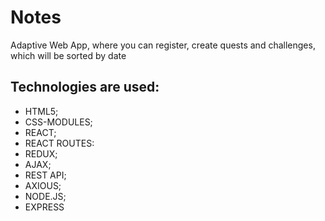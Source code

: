 # Notes
Adaptive Web App, where you can register, create quests and
challenges, which will be sorted by date

## Technologies are used: 
* HTML5; 
* CSS-MODULES;
* REACT;
* REACT ROUTES:
* REDUX;
* AJAX;
* REST API;
* AXIOUS;
* NODE.JS;
* EXPRESS
